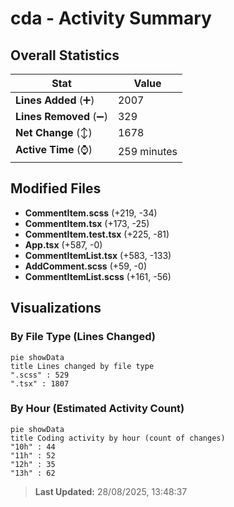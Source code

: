 # cda - Activity Summary 

## Overall Statistics

| Stat                   | Value                                                             |
| ---------------------- | ----------------------------------------------------------------- |
| **Lines Added** (➕)   | 2007                                          |
| **Lines Removed** (➖) | 329                                        |
| **Net Change** (↕)    | 1678                |
| **Active Time** (⌚)   | 259 minutes |


## Modified Files
- **CommentItem.scss** (+219, -34)
- **CommentItem.tsx** (+173, -25)
- **CommentItem.test.tsx** (+225, -81)
- **App.tsx** (+587, -0)
- **CommentItemList.tsx** (+583, -133)
- **AddComment.scss** (+59, -0)
- **CommentItemList.scss** (+161, -56)

## Visualizations

### By File Type (Lines Changed)

```mermaid
pie showData
title Lines changed by file type
".scss" : 529
".tsx" : 1807
```

### By Hour (Estimated Activity Count)

```mermaid
pie showData
title Coding activity by hour (count of changes)
"10h" : 44
"11h" : 52
"12h" : 35
"13h" : 62
```


> **Last Updated:** 28/08/2025, 13:48:37